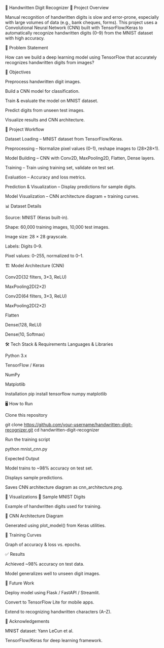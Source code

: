 📝 Handwritten Digit Recognizer
📌 Project Overview

Manual recognition of handwritten digits is slow and error-prone, especially with large volumes of data (e.g., bank cheques, forms).
This project uses a Convolutional Neural Network (CNN) built with TensorFlow/Keras to automatically recognize handwritten digits (0–9) from the MNIST dataset with high accuracy.

🚀 Problem Statement

How can we build a deep learning model using TensorFlow that accurately recognizes handwritten digits from images?

🎯 Objectives

Preprocess handwritten digit images.

Build a CNN model for classification.

Train & evaluate the model on MNIST dataset.

Predict digits from unseen test images.

Visualize results and CNN architecture.

📂 Project Workflow

Dataset Loading – MNIST dataset from TensorFlow/Keras.

Preprocessing – Normalize pixel values (0–1), reshape images to (28×28×1).

Model Building – CNN with Conv2D, MaxPooling2D, Flatten, Dense layers.

Training – Train using training set, validate on test set.

Evaluation – Accuracy and loss metrics.

Prediction & Visualization – Display predictions for sample digits.

Model Visualization – CNN architecture diagram + training curves.

📊 Dataset Details

Source: MNIST (Keras built-in).

Shape: 60,000 training images, 10,000 test images.

Image size: 28 × 28 grayscale.

Labels: Digits 0–9.

Pixel values: 0–255, normalized to 0–1.

🏗️ Model Architecture (CNN)

Conv2D(32 filters, 3×3, ReLU)

MaxPooling2D(2×2)

Conv2D(64 filters, 3×3, ReLU)

MaxPooling2D(2×2)

Flatten

Dense(128, ReLU)

Dense(10, Softmax)

🛠️ Tech Stack & Requirements
Languages & Libraries

Python 3.x

TensorFlow / Keras

NumPy

Matplotlib

Installation
pip install tensorflow numpy matplotlib

🖥️ How to Run

Clone this repository

git clone https://github.com/your-username/handwritten-digit-recognizer.git
cd handwritten-digit-recognizer


Run the training script

python mnist_cnn.py


Expected Output

Model trains to ~98% accuracy on test set.

Displays sample predictions.

Saves CNN architecture diagram as cnn_architecture.png.

📸 Visualizations
🔹 Sample MNIST Digits

Example of handwritten digits used for training.

🔹 CNN Architecture Diagram

Generated using plot_model() from Keras utilities.

🔹 Training Curves

Graph of accuracy & loss vs. epochs.

✅ Results

Achieved ~98% accuracy on test data.

Model generalizes well to unseen digit images.

📌 Future Work

Deploy model using Flask / FastAPI / Streamlit.

Convert to TensorFlow Lite for mobile apps.

Extend to recognizing handwritten characters (A–Z).

🙌 Acknowledgements

MNIST dataset: Yann LeCun et al.

TensorFlow/Keras for deep learning framework.
